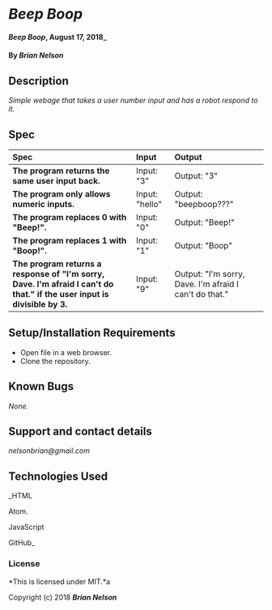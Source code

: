 # _Beep Boop_

#### _Beep Boop_, August 17, 2018_

#### By _**Brian Nelson**_

## Description

_Simple webage that takes a user number input and has a robot respond to it._

## Spec

| Spec | Input | Output |
| :-------------     | :------------- | :------------- |
| **The program returns the same user input back.** | Input: "3" | Output: "3" |
| **The program only allows numeric inputs.** | Input: "hello" | Output: "beepboop???" |
| **The program replaces 0 with "Beep!".** | Input: "0" | Output: "Beep!" |
| **The program replaces 1 with "Boop!".** | Input: "1" | Output: "Boop" |
| **The program returns a response of "I'm sorry, Dave. I'm afraid I can't do that." if the user input is divisible by 3.** | Input: "9" | Output: "I'm sorry, Dave. I'm afraid I can't do that." |



## Setup/Installation Requirements

* Open file in a web browser.
* Clone the repository.
## Known Bugs

_None._

## Support and contact details

_nelsonbrian@gmail.com_

## Technologies Used

_HTML

Atom.

JavaScript

GitHub_

### License

*This is licensed under MIT.*a

Copyright (c) 2018 **_Brian Nelson_**
